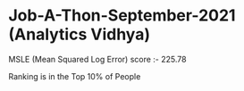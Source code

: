 # Job-A-Thon-September-2021 (Analytics Vidhya)
 
 MSLE (Mean Squared Log Error) score :- 225.78
 
 Ranking is in the Top 10% of People
 
 
